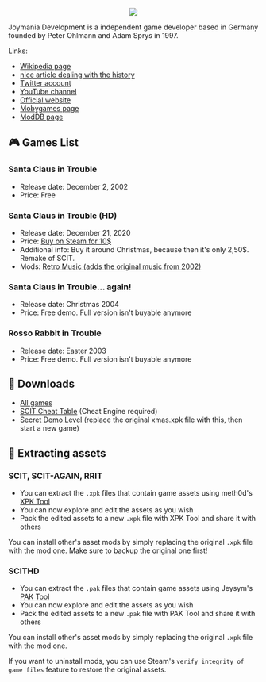 <p align="center">
  <img src="./logo.png">
</p>

Joymania Development is a independent game developer based in Germany founded by Peter Ohlmann and Adam Sprys in 1997.

Links:
- [Wikipedia page](https://de.wikipedia.org/wiki/Joymania_Development)
- [nice article dealing with the history](https://knightsandmerchants.net/information/joymania)
- [Twitter account](https://twitter.com/JoymaniaD)
- [YouTube channel](https://www.youtube.com/channel/UCygzsuAGgd5Qs9bcZsNGZ6Q)
- [Official website](https://joymania-games.com/)
- [Mobygames page](https://www.mobygames.com/company/1796/joymania-development/)
- [ModDB page](https://www.moddb.com/company/joymania-development)

## 🎮 Games List
### Santa Claus in Trouble
- Release date: December 2, 2002
- Price: Free

### Santa Claus in Trouble (HD)
- Release date: December 21, 2020
- Price: [Buy on Steam for 10$](https://store.steampowered.com/app/1431350/Santa_Claus_in_Trouble_HD/)
- Additional info: Buy it around Christmas, because then it's only 2,50$. Remake of SCIT.
- Mods: [Retro Music (adds the original music from 2002)](https://www.moddb.com/mods/santa-claus-in-trouble-hd-retro-music/downloads/scit-hd-retro-music)

### Santa Claus in Trouble... again!
- Release date: Christmas 2004
- Price: Free demo. Full version isn't buyable anymore

### Rosso Rabbit in Trouble
- Release date: Easter 2003
- Price: Free demo. Full version isn't buyable anymore


## 📂 Downloads
- [All games](/Downloads)
- [SCIT Cheat Table](/SCIT_v1.1.CT) (Cheat Engine required)
- [Secret Demo Level](/SECRET_DEMO_LEVEL.xpk) (replace the original xmas.xpk file with this, then start a new game)

## 👾 Extracting assets
### SCIT, SCIT-AGAIN, RRIT
- You can extract the `.xpk` files that contain game assets using meth0d's [XPK Tool](https://github.com/The-Meth0d/XPKTool-SantaClausInTrouble)
- You can now explore and edit the assets as you wish
- Pack the edited assets to a new `.xpk` file with XPK Tool and share it with others

You can install other's asset mods by simply replacing the original `.xpk` file with the mod one. Make sure to backup the original one first!

### SCITHD

- You can extract the `.pak` files that contain game assets using Jeysym's [PAK Tool](https://github.com/jeysym/scit-hd-pak-tool)
- You can now explore and edit the assets as you wish
- Pack the edited assets to a new `.pak` file with PAK Tool and share it with others

You can install other's asset mods by simply replacing the original `.xpk` file with the mod one. 

If you want to uninstall mods, you can use Steam's `verify integrity of game files` feature to restore the original assets.
